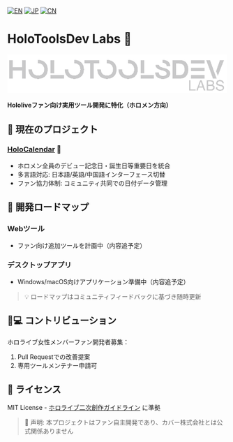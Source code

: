 [![EN](https://img.shields.io/badge/Lang-English-blue)](README.md)
[![JP](https://img.shields.io/badge/Lang-日本語-brightgreen)](README_JP.md)
[![CN](https://img.shields.io/badge/Lang-中文-blue)](README_CN.md)
# HoloToolsDev Labs 🎀

<picture>
  <source media="(prefers-color-scheme: dark)" srcset="../public/banner-dark.png">
  <source media="(prefers-color-scheme: light)" srcset="../public/banner-light.png">
  <img alt="HoloToolsDev Labs Banner" src="../public/banner-dark.png">
</picture>

**Hololiveファン向け実用ツール開発に特化（ホロメン方向）**

## 🌸 現在のプロジェクト

### [HoloCalendar](https://hksts.eu.org) 📅
- ホロメン全員のデビュー記念日・誕生日等重要日を統合
- 多言語対応: 日本語/英語/中国語インターフェース切替
- ファン協力体制: コミュニティ共同での日付データ管理

## 🚧 開発ロードマップ

### Webツール
- ファン向け追加ツールを計画中（内容追予定）

### デスクトップアプリ
- Windows/macOS向けアプリケーション準備中（内容追予定）

> 💡 ロードマップはコミュニティフィードバックに基づき随時更新

## 👩💻 コントリビューション
ホロライブ女性メンバーファン開発者募集：
1. Pull Requestでの改善提案
2. 専用ツールメンテナー申請可

## 📜 ライセンス
MIT License - [ホロライブ二次創作ガイドライン](https://hololivepro.com/terms/) に準拠

> 📢 声明: 本プロジェクトはファン自主開発であり、カバー株式会社とは公式関係ありません
